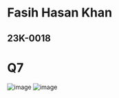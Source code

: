 # Fasih Hasan Khan
## 23K-0018

# Q7
![image](https://github.com/fasihh/pfFall23/assets/47947561/cbd2c7a7-bdf3-46ad-9e26-b53757d37bf5)
![image](https://github.com/fasihh/pfFall23/assets/47947561/1f3c7e78-ca64-4d63-b821-4685dc02e3bc)
